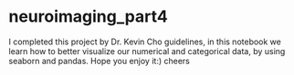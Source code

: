 # neuroimaging_part4
I completed this project by Dr. Kevin Cho guidelines, 
in this notebook we learn how to better visualize our numerical and categorical data, by using seaborn and pandas. 
Hope you enjoy it:)
cheers

